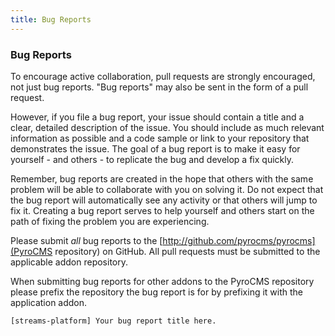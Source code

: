 ```yaml
---
title: Bug Reports  
---
```


### Bug Reports

To encourage active collaboration, pull requests are strongly encouraged, not just bug reports. "Bug reports" may also be sent in the form of a pull request.

However, if you file a bug report, your issue should contain a title and a clear, detailed description of the issue. You should include as much relevant information as possible and a code sample or link to your repository that demonstrates the issue. The goal of a bug report is to make it easy for yourself - and others - to replicate the bug and develop a fix quickly.

Remember, bug reports are created in the hope that others with the same problem will be able to collaborate with you on solving it. Do not expect that the bug report will automatically see any activity or that others will jump to fix it. Creating a bug report serves to help yourself and others start on the path of fixing the problem you are experiencing.

Please submit _all_ bug reports to the [http://github.com/pyrocms/pyrocms](PyroCMS repository) on GitHub. All pull requests must be submitted to the applicable addon repository.

When submitting bug reports for other addons to the PyroCMS repository please prefix the repository the bug report is for by prefixing it with the application addon.

    [streams-platform] Your bug report title here.
